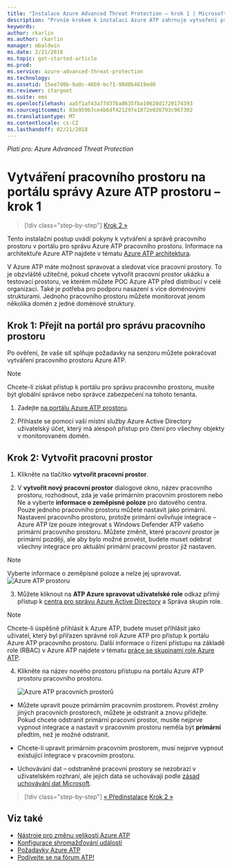 ```yaml
---
title: "Instalace Azure Advanced Threat Protection – krok 1 | Microsoft Docs"
description: "Prvním krokem k instalaci Azure ATP zahrnuje vytvoření pracovního prostoru pro vaše nasazení Azure ATP."
keywords: 
author: rkarlin
ms.author: rkarlin
manager: mbaldwin
ms.date: 2/21/2018
ms.topic: get-started-article
ms.prod: 
ms.service: azure-advanced-threat-protection
ms.technology: 
ms.assetid: 15ee7d0b-9a0c-46b9-bc71-98d0b4619ed0
ms.reviewer: itargoet
ms.suite: ems
ms.openlocfilehash: aa5f1af43a77d37ba8635fba10628d1720174393
ms.sourcegitcommit: 03e959b7ce4b6df421297e1872e028793c967302
ms.translationtype: MT
ms.contentlocale: cs-CZ
ms.lasthandoff: 02/21/2018
---
```

*Platí pro: Azure Advanced Threat Protection*


# <a name="creating-a-workspace-in-the-azure-atp-workspace-management-portal---step-1"></a>Vytváření pracovního prostoru na portálu správy Azure ATP prostoru – krok 1

>[!div class="step-by-step"]
[Krok 2 »](install-atp-step2.md)

Tento instalační postup uvádí pokyny k vytváření a správě pracovního prostoru v portálu pro správu Azure ATP pracovního prostoru. Informace na architektuře Azure ATP najdete v tématu [Azure ATP architektura](atp-architecture.md).

V Azure ATP máte možnost spravovat a sledovat více pracovní prostory. To je obzvláště užitečné, pokud chcete vytvořit pracovní prostor ukázku a testovací prostoru, ve kterém můžete POC Azure ATP před distribucí v celé organizaci. Také je potřeba pro podporu nasazení s více doménovými strukturami. Jednoho pracovního prostoru můžete monitorovat jenom několika domén z jedné doménové struktury.

## <a name="step-1-enter-the-workspace-management-portal"></a>Krok 1: Přejít na portál pro správu pracovního prostoru

Po ověření, že vaše síť splňuje požadavky na senzoru můžete pokračovat vytváření pracovního prostoru Azure ATP.

> [!NOTE]
>Chcete-li získat přístup k portálu pro správu pracovního prostoru, musíte být globální správce nebo správce zabezpečení na tohoto tenanta.


1.  Zadejte [na portálu Azure ATP prostoru](https://portal.atp.azure.com).

2.  Přihlaste se pomocí vaší místní služby Azure Active Directory uživatelský účet, který má alespoň přístup pro čtení pro všechny objekty v monitorovaném domén.

## <a name="step-2-create-a-workspace"></a>Krok 2: Vytvořit pracovní prostor

1. Klikněte na tlačítko **vytvořit pracovní prostor**.

2. V **vytvořit nový pracovní prostor** dialogové okno, název pracovního prostoru, rozhodnout, zda je vaše primárním pracovním prostorem nebo Ne a vyberte **informace o zeměpisné poloze** pro datového centra. Pouze jednoho pracovního prostoru můžete nastavit jako primární. Nastavení pracovního prostoru, protože primární ovlivňuje integrace – Azure ATP lze pouze integrovat s Windows Defender ATP vašeho primární pracovního prostoru. Můžete změnit, které pracovní prostor je primární později, ale aby bylo možné provést, budete muset odebrat všechny integrace pro aktuální primární pracovní prostor již nastaven.
 > [!NOTE]
 > Vyberte informace o zeměpisné poloze a nelze jej upravovat.
    ![Azure ATP prostoru](media/create-workspace.png)

3. Můžete kliknout na **ATP Azure spravovat uživatelské role** odkaz přímý přístup k [centra pro správu Azure Active Directory](https://docs.microsoft.com/azure/active-directory/active-directory-assign-admin-roles-azure-portal) a Správa skupin role.

 > [!NOTE]
 > Chcete-li úspěšně přihlásit k Azure ATP, budete muset přihlásit jako uživatel, který byl přiřazen správné roli Azure ATP pro přístup k portálu Azure ATP pracovního prostoru. Další informace o řízení přístupu na základě role (RBAC) v Azure ATP najdete v tématu [práce se skupinami role Azure ATP](atp-role-groups.md).

4. Klikněte na název nového prostoru přístupu na portálu Azure ATP prostoru pracovního prostoru.

    ![Azure ATP pracovních prostorů](media/atp-workspaces.png)

- Můžete upravit pouze primárním pracovním prostorem. Provést změny jiných pracovních prostorech, můžete je odstranit a znovu přidejte. Pokud chcete odstranit primární pracovní prostor, musíte nejprve vypnout integrace a nastavit v pracovním prostoru neměla být **primární** předtím, než je možné odstranit.
- Chcete-li upravit primárním pracovním prostorem, musí nejprve vypnout existující integrace v pracovním prostoru.

- Uchovávání dat – odstraněné pracovní prostory se nezobrazí v uživatelském rozhraní, ale jejich data se uchovávají podle [zásad uchovávání dat Microsoft](https://www.microsoft.com/trustcenter/privacy/you-own-your-data).


>[!div class="step-by-step"]
[« Předinstalace](configure-port-mirroring.md)
[Krok 2 »](install-atp-step2.md)


## <a name="see-also"></a>Viz také
- [Nástroje pro změnu velikosti Azure ATP](http://aka.ms/aatpsizingtool)
- [Konfigurace shromažďování událostí](configure-event-collection.md)
- [Požadavky Azure ATP](atp-prerequisites.md)
- [Podívejte se na fórum ATP!](https://aka.ms/azureatpcommunity)
